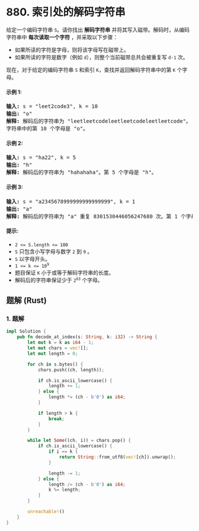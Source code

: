 # 880. 索引处的解码字符串
给定一个编码字符串 `S`。请你找出 **解码字符串** 并将其写入磁带。解码时，从编码字符串中 **每次读取一个字符** ，并采取以下步骤：

* 如果所读的字符是字母，则将该字母写在磁带上。
* 如果所读的字符是数字（例如 `d`），则整个当前磁带总共会被重复写 `d-1` 次。

现在，对于给定的编码字符串 `S` 和索引 `K`，查找并返回解码字符串中的第 `K` 个字母。

#### 示例 1:
<pre>
<strong>输入:</strong> s = "leet2code3", k = 10
<strong>输出:</strong> "o"
<strong>解释:</strong> 解码后的字符串为 "leetleetcodeleetleetcodeleetleetcode"。
字符串中的第 10 个字母是 "o"。
</pre>

#### 示例 2:
<pre>
<strong>输入:</strong> s = "ha22", k = 5
<strong>输出:</strong> "h"
<strong>解释:</strong> 解码后的字符串为 "hahahaha"。第 5 个字母是 "h"。
</pre>

#### 示例 3:
<pre>
<strong>输入:</strong> s = "a2345678999999999999999", k = 1
<strong>输出:</strong> "a"
<strong>解释:</strong> 解码后的字符串为 "a" 重复 8301530446056247680 次。第 1 个字母是 "a"。
</pre>

#### 提示:
* `2 <= S.length <= 100`
* `S` 只包含小写字母与数字 `2` 到 `9` 。
* `S` 以字母开头。
* <code>1 <= k <= 10<sup>9</sup></code>
* 题目保证 `K` 小于或等于解码字符串的长度。
* 解码后的字符串保证少于 <code>2<sup>63</sup></code> 个字母。

## 题解 (Rust)

### 1. 题解
```Rust
impl Solution {
    pub fn decode_at_index(s: String, k: i32) -> String {
        let mut k = k as i64 - 1;
        let mut chars = vec![];
        let mut length = 0;

        for ch in s.bytes() {
            chars.push((ch, length));

            if ch.is_ascii_lowercase() {
                length += 1;
            } else {
                length *= (ch - b'0') as i64;
            }

            if length > k {
                break;
            }
        }

        while let Some((ch, i)) = chars.pop() {
            if ch.is_ascii_lowercase() {
                if i == k {
                    return String::from_utf8(vec![ch]).unwrap();
                }

                length -= 1;
            } else {
                length /= (ch - b'0') as i64;
                k %= length;
            }
        }

        unreachable!()
    }
}
```

